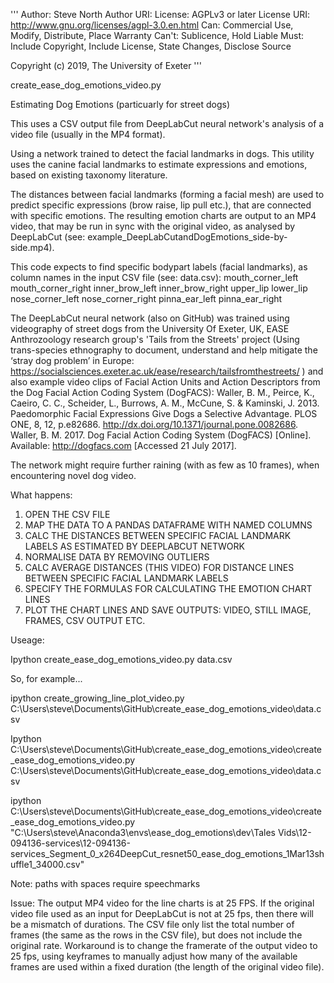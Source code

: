 
'''
Author:  Steve North
Author URI: 
License: AGPLv3 or later
License URI: http://www.gnu.org/licenses/agpl-3.0.en.html
Can: Commercial Use, Modify, Distribute, Place Warranty
Can't: Sublicence, Hold Liable
Must: Include Copyright, Include License, State Changes, Disclose Source

Copyright (c) 2019, The University of Exeter
'''

create_ease_dog_emotions_video.py

Estimating Dog Emotions (particuarly for street dogs)

This uses a CSV output file from DeepLabCut neural network's analysis of a video file (usually in the MP4 format).

Using a network trained to detect the facial landmarks in dogs.
This utility uses the canine facial landmarks to estimate expressions and emotions, based on existing taxonomy literature.

The distances between facial landmarks (forming a facial mesh) are used to predict specific expressions (brow raise, lip pull etc.), that are connected with specific emotions.
The resulting emotion charts are output to an MP4 video, that may be run in sync with the original video, as analysed by DeepLabCut (see: example_DeepLabCutandDogEmotions_side-by-side.mp4).

This code expects to find specific bodypart labels (facial landmarks), as column names in the input CSV file (see: data.csv):
mouth_corner_left
mouth_corner_right
inner_brow_left
inner_brow_right
upper_lip
lower_lip
nose_corner_left
nose_corner_right
pinna_ear_left
pinna_ear_right

The DeepLabCut neural network (also on GitHub) was trained using videography of street dogs from the University Of Exeter, UK, EASE Anthrozoology research group's 'Tails from the Streets' project (Using trans-species ethnography to document, understand and help mitigate the ‘stray dog problem’ in Europe: https://socialsciences.exeter.ac.uk/ease/research/tailsfromthestreets/ ) and also example video clips of Facial Action Units and Action Descriptors from the Dog Facial Action Coding System (DogFACS):
Waller, B. M., Peirce, K., Caeiro, C. C., Scheider, L., Burrows, A. M., McCune, S. & Kaminski, J. 2013. Paedomorphic Facial Expressions Give Dogs a Selective Advantage. PLOS ONE, 8, 12, p.e82686.  http://dx.doi.org/10.1371/journal.pone.0082686. 
Waller, B. M. 2017. Dog Facial Action Coding System (DogFACS) [Online]. Available: http://dogfacs.com [Accessed 21 July 2017].

The network might require further raining (with as few as 10 frames), when encountering novel dog video.

What happens:
1. OPEN THE CSV FILE
2. MAP THE DATA TO A PANDAS DATAFRAME WITH NAMED COLUMNS
3. CALC THE DISTANCES BETWEEN SPECIFIC FACIAL LANDMARK LABELS AS ESTIMATED BY DEEPLABCUT NETWORK
4. NORMALISE DATA BY REMOVING OUTLIERS	
5. CALC AVERAGE DISTANCES (THIS VIDEO) FOR DISTANCE LINES BETWEEN SPECIFIC FACIAL LANDMARK LABELS	
6. SPECIFY THE FORMULAS FOR CALCULATING THE EMOTION CHART LINES
7. PLOT THE CHART LINES AND SAVE OUTPUTS: VIDEO, STILL IMAGE, FRAMES, CSV OUTPUT ETC.

Useage:

Ipython create_ease_dog_emotions_video.py data.csv

So, for example...

ipython create_growing_line_plot_video.py C:\Users\steve\Documents\GitHub\create_ease_dog_emotions_video\data.csv

Ipython C:\Users\steve\Documents\GitHub\create_ease_dog_emotions_video\create_ease_dog_emotions_video.py C:\Users\steve\Documents\GitHub\create_ease_dog_emotions_video\data.csv

ipython C:\Users\steve\Documents\GitHub\create_ease_dog_emotions_video\create_ease_dog_emotions_video.py "C:\Users\steve\Anaconda3\envs\ease_dog_emotions\dev\Tales Vids\12-094136-services\12-094136-services_Segment_0_x264DeepCut_resnet50_ease_dog_emotions_1Mar13shuffle1_34000.csv"

Note: paths with spaces require speechmarks

Issue:
The output MP4 video for the line charts is at 25 FPS. If the original video file used as an input for DeepLabCut is not at 25 fps, then there will be a mismatch of durations.
The CSV file only list the total number of frames (the same as the rows in the CSV file), but does not include the original rate. Workaround is to change the framerate of the output video to 25 fps, using keyframes to manually adjust how many of the available frames are used within a fixed duration (the length of the original video file).


